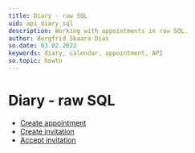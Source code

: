 ```yaml
---
title: Diary - raw SQL
uid: api_diary_sql
description: Working with appointments in raw SQL.
author: Bergfrid Skaara Dias
so.date: 03.02.2022
keywords: diary, calendar, appointment, API
so.topic: howto
---
```


# Diary - raw SQL

* [Create appointment][1]
* [Create invitation][2]
* [Accept invitation][3]

<!-- Referenced links -->
[1]: create-apt-sql.md
[2]: create-invitation-sql.md
[3]: accept-invitation-sql.md
